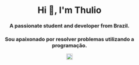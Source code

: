 <h1 align="center">Hi 👋, I'm Thulio</h1>
<h3 align="center">A passionate student and developer from Brazil.</h3>
<h3 align="center">Sou apaixonado por resolver problemas utilizando a programação.</h3>

<p align="center">
<a href="https://linkedin.com/in/thulio-alves-gomes" target="blank"><img align="center" src="https://cdn.jsdelivr.net/npm/simple-icons@3.0.1/icons/linkedin.svg" alt="thulio-alves-gomes" height="20" width="20" /></a>
</p>

<!--
**ziguirifow/ziguirifow** is a ✨ _special_ ✨ repository because its `README.md` (this file) appears on your GitHub profile.

Here are some ideas to get you started:

- 🔭 I’m currently working on ...
- 🌱 I’m currently learning ...
- 👯 I’m looking to collaborate on ...
- 🤔 I’m looking for help with ...
- 💬 Ask me about ...
- 📫 How to reach me: ...
- 😄 Pronouns: ...
- ⚡ Fun fact: ...
-->
